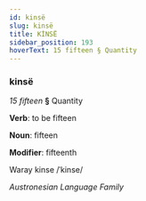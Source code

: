 ```yaml
---
id: kinsë
slug: kinsë
title: KİNSË
sidebar_position: 193
hoverText: 15 fifteen § Quantity
---
```


### kinsë

*15 fifteen* **§** Quantity

**Verb**: to be fifteen

**Noun**: fifteen

**Modifier**: fifteenth

Waray kinse /ˈkinse/

*Austronesian Language Family*